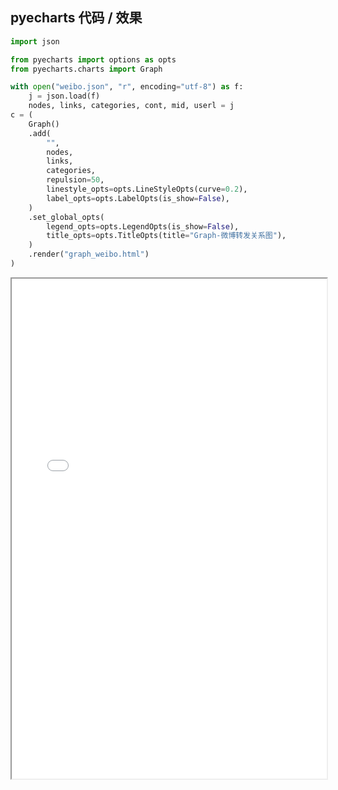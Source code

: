 
## pyecharts 代码 / 效果

```python
import json

from pyecharts import options as opts
from pyecharts.charts import Graph

with open("weibo.json", "r", encoding="utf-8") as f:
    j = json.load(f)
    nodes, links, categories, cont, mid, userl = j
c = (
    Graph()
    .add(
        "",
        nodes,
        links,
        categories,
        repulsion=50,
        linestyle_opts=opts.LineStyleOpts(curve=0.2),
        label_opts=opts.LabelOpts(is_show=False),
    )
    .set_global_opts(
        legend_opts=opts.LegendOpts(is_show=False),
        title_opts=opts.TitleOpts(title="Graph-微博转发关系图"),
    )
    .render("graph_weibo.html")
)

```

<iframe width="100%" height="800px" src="Graph/graph_weibo.html"></iframe>
